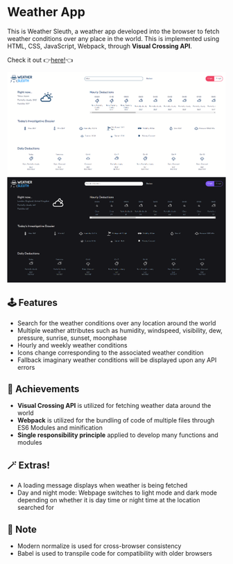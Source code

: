 # Weather App

This is Weather Sleuth, a weather app developed into the browser to fetch weather conditions over any place in the world. This is implemented using HTML, CSS, JavaScript, Webpack, through **Visual Crossing API**.

Check it out :point_right:[here!](https://mell62.github.io/weather-app/):point_left:

![webpage-screenshot-day](./src/images/screenshot-day.png)
![webpage-screenshot-night](./src/images/screenshot-night.png)

## :joystick: Features

- Search for the weather conditions over any location around the world
- Multiple weather attributes such as humidity, windspeed, visibility, dew, pressure, sunrise, sunset, moonphase
- Hourly and weekly weather conditions
- Icons change corresponding to the associated weather condition
- Fallback imaginary weather conditions will be displayed upon any API errors

## :tada: Achievements

- **Visual Crossing API** is utilized for fetching weather data around the world
- **Webpack** is utilized for the bundling of code of multiple files through ES6 Modules and minification
- **Single responsibility principle** applied to develop many functions and modules

## :magic_wand: Extras!

- A loading message displays when weather is being fetched
- Day and night mode: Webpage switches to light mode and dark mode depending on whether it is day time or night time at the location searched for

## :page_with_curl: Note

- Modern normalize is used for cross-browser consistency
- Babel is used to transpile code for compatibility with older browsers

